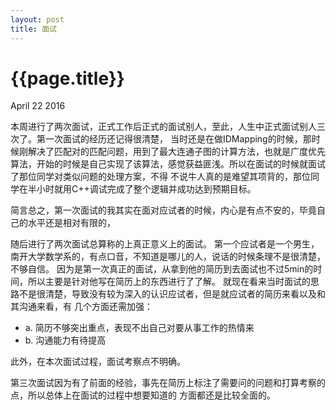 ```yaml
---
layout: post
title: 面试
---
```


{{page.title}}
========

<p class="meta">April 22 2016</p>

本周进行了两次面试，正式工作后正式的面试别人，至此，人生中正式面试别人三次了。第一次面试的经历还记得很清楚，
当时还是在做IDMapping的时候，那时候刚解决了匹配对的匹配问题，用到了最大连通子图的计算方法，也就是广度优先
算法，开始的时候是自己实现了该算法，感觉获益匪浅。所以在面试的时候就面试了那位同学对类似问题的处理方案，不得
不说牛人真的是难望其项背的，那位同学在半小时就用C++调试完成了整个逻辑并成功达到预期目标。

简言总之，第一次面试的我其实在面对应试者的时候，内心是有点不安的，毕竟自己的水平还是相对有限的，

随后进行了两次面试总算称的上真正意义上的面试。
第一个应试者是一个男生， 南开大学数学系的，有点口音，不知道是哪儿的人，说话的时候条理不是很清楚，不够自信。
因为是第一次真正的面试，从拿到他的简历到去面试也不过5min的时间，所以主要是针对他写在简历上的东西进行了了解。
就现在看来当时面试的思路不是很清楚，导致没有较为深入的认识应试者，但是就应试者的简历来看以及和其沟通来看，有
几个方面还需加强：

- a. 简历不够突出重点，表现不出自己对要从事工作的热情来
- b. 沟通能力有待提高

此外，在本次面试过程，面试考察点不明确。

第三次面试因为有了前面的经验，事先在简历上标注了需要问的问题和打算考察的点，所以总体上在面试的过程中想要知道的
方面都还是比较全面的。







